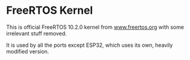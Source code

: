 # FreeRTOS Kernel

This is official FreeRTOS 10.2.0 kernel from www.freertos.org with some irrelevant stuff removed.

It is used by all the ports except ESP32, which uses its own, heavily modified version.
